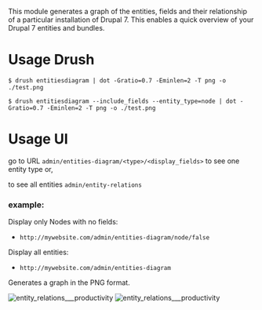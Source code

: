 This module generates a graph of the entities, fields and their
relationship of a particular installation of Drupal 7. This enables a quick
overview of your Drupal 7 entities and bundles.

# Usage Drush

    $ drush entitiesdiagram | dot -Gratio=0.7 -Eminlen=2 -T png -o ./test.png

    $ drush entitiesdiagram --include_fields --entity_type=node | dot -Gratio=0.7 -Eminlen=2 -T png -o ./test.png

# Usage UI

go to URL `admin/entities-diagram/<type>/<display_fields>` to see one entity type or, 

to see all entities  `admin/entity-relations`

### example:
Display only Nodes with no fields:
* ```http://mywebsite.com/admin/entities-diagram/node/false```

Display all entities:
* ```http://mywebsite.com/admin/entities-diagram```

Generates a graph in the PNG format.

![entity_relations___productivity](https://cloud.githubusercontent.com/assets/165644/12092755/ad4bb60e-b307-11e5-904f-a75ee8db7b5c.png)
![entity_relations___productivity](https://cloud.githubusercontent.com/assets/165644/12093435/8a52dd54-b30b-11e5-9b43-2f63e5befd66.png)
